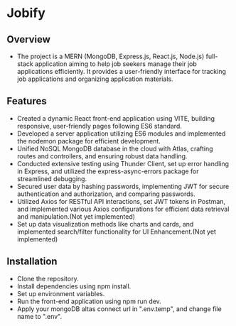 # Jobify
## Overview
- The project is a MERN (MongoDB, Express.js, React.js, Node.js) full-stack application aiming to help job seekers manage their job applications efficiently. It provides a user-friendly interface for tracking job applications and organizing application materials.

## Features
- Created a dynamic React front-end application using VITE, building  responsive, user-friendly pages following ES6 standard.
- Developed a server application utilizing ES6 modules and implemented the nodemon package for efficient development.
- Unified NoSQL MongoDB database in the cloud with Atlas, crafting routes and controllers, and ensuring robust data handling.
- Conducted extensive testing using Thunder Client, set up error handling in Express, and utilized the express-async-errors package for streamlined debugging.
- Secured user data by hashing passwords, implementing JWT for secure authentication and authorization, and comparing passwords.
- Utilized Axios for RESTful API interactions, set JWT tokens in Postman, and implemented various Axios configurations for efficient data retrieval and manipulation.(Not yet implemented)
- Set up data visualization methods like charts and cards, and implemented search/filter functionality for UI Enhancement.(Not yet implemented)

## Installation
- Clone the repository.
- Install dependencies using npm install.
- Set up environment variables.
- Run the front-end application using npm run dev.
- Apply your mongoDB altas connect url in ".env.temp", and change file name to ".env".